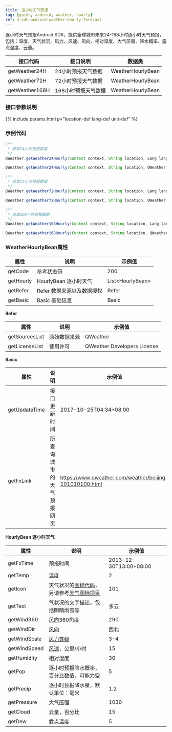 ```yaml
---
title: 逐小时天气预报
tag: [guide, android, weather, hourly]
ref: 3-sdk-android-weather-hourly-forecast
---
```


逐小时天气预报Android SDK，提供全球城市未来24-168小时逐小时天气预报，包括：温度、天气状况、风力、风速、风向、相对湿度、大气压强、降水概率、露点温度、云量。

| 接口代码| 接口说明                   | 数据类            |
| ------------------- | -------------- | ----------------- |
| getWeather24H| 24小时预报天气数据    | WeatherHourlyBean |
| getWeather72H| 72小时预报天气数据    | WeatherHourlyBean |
| getWeather168H| 168小时预报天气数据  | WeatherHourlyBean |

### 接口参数说明

{% include params.html p="location-def lang-def unit-def" %}

### 示例代码

```java
/**
 * 获取24小时预报数据
 */
QWeather.getWeather24Hourly(Context context, String location, Lang lang, Unit unit, QWeather.OnResultWeatherHourlyListener listener);

QWeather.getWeather24Hourly(Context context, String location, QWeather.OnResultWeatherHourlyListener listener);

/**
 * 获取72小时预报数据
 */
QWeather.getWeather72Hourly(Context context, String location, Lang lang, Unit unit, QWeather.OnResultWeatherHourlyListener listener) ;

QWeather.getWeather72Hourly(Context context, String location, QWeather.OnResultWeatherHourlyListener listener);

/**
 * 获取168小时预报数据
 */
QWeather.getWeather168Hourly(Context context, String location, Lang lang, Unit unit, QWeather.OnResultWeatherHourlyListener listener) ;

QWeather.getWeather168Hourly(Context context, String location, QWeather.OnResultWeatherHourlyListener listener);

```

### WeatherHourlyBean属性

| 属性      | 说明                       | 示例值                 |
| --------- | -------------------------- | ---------------------- |
| getCode   | 参考[状态码](/docs/resource/status-code/)                    | 200 |
| getHourly | HourlyBean 逐小时天气      | List&lt;HourlyBean&gt; |
| getRefer  | Refer 数据来源以及数据授权 | Refer                  |
| getBasic  | Basic 基础信息             | Basic                  |

**Refer**

| 属性           | 说明         | 示例值             |
| -------------- | ------------ | ------------------ |
| getSourcesList | 原始数据来源 | QWeather      |
| getLicenseList | 使用许可     | QWeather Developers License |

**Basic**

| 属性          | 说明                     | 示例值               |
| ------------- | ------------------------ | -------------------- |
| getUpdateTime | 接口更新时间             | 2017-10-25T04:34+08:00     |
| getFxLink     | 所查询城市的天气预报网页 | https://www.qweather.com/weather/beijing-101010100.html |

**HourlyBean 逐小时天气**

| 属性         | 说明                                     | 示例值           |
| ------------ | ---------------------------------------- | ---------------- |
| getFxTime    | 预报时间           | 2013-12-30T13:00+08:00 |
| getTemp      | 温度                                     | 2                |
| getIcon      | 天气状况的[图标代码](/docs/resource/icons/)，另请参考[天气图标项目](https://icons.qweather.com/)                             | 101              |
| getText      | 气状况的文字描述，包括阴晴雨雪等                             | 多云             |
| getWind360   | [风向](/docs/resource/wind-info/#wind-direction)360角度                              | 290              |
| getWindDir   | [风向](/docs/resource/wind-info/#wind-direction)                                     | 西北             |
| getWindScale | [风力等级](/docs/resource/wind-info/#wind-scale)                                     | 3-4              |
| getWindSpeed | [风速](/docs/resource/wind-info/#wind-speed)，公里/小时                          | 15               |
| getHumidity  | 相对湿度                                 | 30               |
| getPop       | 逐小时预报降水概率，百分比数值，可能为空 | 5                |
| getPrecip    | 逐小时预报降水量，默认单位：毫米         | 1.2              |
| getPressure  | 大气压强                                 | 1030             |
| getCloud     | 云量，百分比                             | 15               |
| getDew       | 露点温度                                 | 5                |
